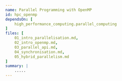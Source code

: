 ```yaml
---
name: Parallel Programming with OpenMP
id: hpc_openmp
dependsOn: [
    high_performance_computing.parallel_computing
]
files: [
    01_intro_parallelisation.md,
    02_intro_openmp.md,
    03_parallel_api.md,
    04_synchronisation.md,
    05_hybrid_parallelism.md
]
summary: |
    .....
---
```

